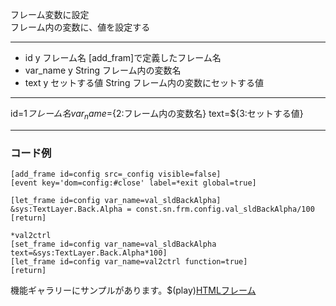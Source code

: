 フレーム変数に設定  
フレーム内の変数に、値を設定する

***
- id	y		フレーム名	[add_fram]で定義したフレーム名
- var_name	y		String	フレーム内の変数名
- text	y	セットする値	String	フレーム内の変数にセットする値

***
id=${1{{フレーム名}}} var_name=${2:フレーム内の変数名} text=${3:セットする値}

***
### コード例
~~~skynovel
[add_frame id=config src=_config visible=false]
[event key='dom=config:#close' label=*exit global=true]

[let_frame id=config var_name=val_sldBackAlpha]
&sys:TextLayer.Back.Alpha = const.sn.frm.config.val_sldBackAlpha/100
[return]

*val2ctrl
[set_frame id=config var_name=val_sldBackAlpha text=&sys:TextLayer.Back.Alpha*100]
[let_frame id=config var_name=val2ctrl function=true]
[return]
~~~

機能ギャラリーにサンプルがあります。$(play)[HTMLフレーム](https://famibee.github.io/SKYNovel_gallery/?cur=frame)
